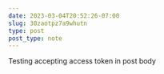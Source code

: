 ```yaml
---
date: 2023-03-04T20:52:26-07:00
slug: 30zaotpz7a9whutn
type: post
post_type: note
---
```

Testing accepting access token in post body